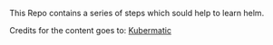 This Repo contains a series of steps which sould help to learn helm.

Credits for the content goes to: [Kubermatic](https://github.com/kubermatic-labs/trainings)
